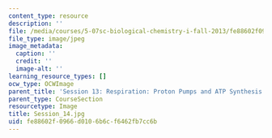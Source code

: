 ```yaml
---
content_type: resource
description: ''
file: /media/courses/5-07sc-biological-chemistry-i-fall-2013/fe88602f0966d0106b6cf6462fb7cc6b_Session_14.jpg
file_type: image/jpeg
image_metadata:
  caption: ''
  credit: ''
  image-alt: ''
learning_resource_types: []
ocw_type: OCWImage
parent_title: 'Session 13: Respiration: Proton Pumps and ATP Synthesis'
parent_type: CourseSection
resourcetype: Image
title: Session_14.jpg
uid: fe88602f-0966-d010-6b6c-f6462fb7cc6b
---
```

